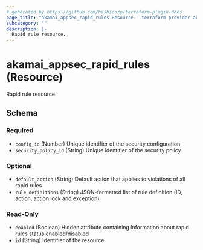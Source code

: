 ```yaml
---
# generated by https://github.com/hashicorp/terraform-plugin-docs
page_title: "akamai_appsec_rapid_rules Resource - terraform-provider-akamai"
subcategory: ""
description: |-
  Rapid rule resource.
---
```


# akamai_appsec_rapid_rules (Resource)

Rapid rule resource.



<!-- schema generated by tfplugindocs -->
## Schema

### Required

- `config_id` (Number) Unique identifier of the security configuration
- `security_policy_id` (String) Unique identifier of the security policy

### Optional

- `default_action` (String) Default action that applies to violations of all rapid rules
- `rule_definitions` (String) JSON-formatted list of rule definition (ID, action, action lock and exception)

### Read-Only

- `enabled` (Boolean) Hidden attribute containing information about rapid rules status enabled/disabled
- `id` (String) Identifier of the resource
